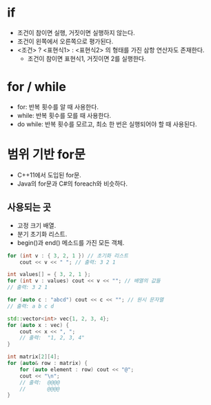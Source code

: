 # if
- 조건이 참이면 실행, 거짓이면 실행하지 않는다.
- 조건이 왼쪽에서 오른쪽으로 평가된다.
- <조건> ? <표현식1> : <표현식2> 의 형태를 가진 삼항 연산자도 존재한다.
    - 조건이 참이면 표현식1, 거짓이면 2를 실행한다.

# for / while
- for: 반복 횟수를 알 때 사용한다.
- while: 반복 횟수를 모를 때 사용한다.
- do while: 반복 횟수를 모르고, 최소 한 번은 실행되어야 할 때 사용된다.

# 범위 기반 for문
- C++11에서 도입된 for문.
- Java의 for문과 C#의 foreach와 비슷하다.

## 사용되는 곳
- 고정 크기 배열.
- 분기 초기화 리스트.
- begin()과 end() 메소드를 가진 모든 객체.

```cpp
for (int v : { 3, 2, 1 }) // 초기화 리스트
    cout << v << " "; // 출력: 3 2 1

int values[] = { 3, 2, 1 };
for (int v : values) cout << v << ""; // 배열의 값들
// 출력: 3 2 1

for (auto c : "abcd") cout << c << ""; // 원시 문자열
// 출력: a b c d

std::vector<int> vec{1, 2, 3, 4};
for (auto x : vec) { 
    cout << x << ", ";
    // 출력:  "1, 2, 3, 4"
}

int matrix[2][4];
for (auto& row : matrix) {
    for (auto element : row) cout << "@";
    cout << "\n";
    // 출력:  @@@@
    //       @@@@
}
```
